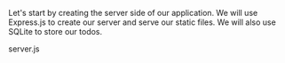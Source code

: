 Let's start by creating the server side of our application. We will use Express.js to create our server and serve our static files. We will also use SQLite to store our todos.

server.js

